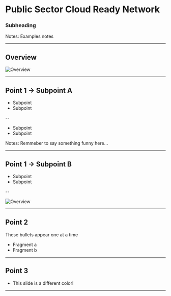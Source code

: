 # Public Sector Cloud Ready Network
### Subheading

Notes: Examples notes

---

## Overview

![Overview](overview.png)

---

## Point 1 -> Subpoint A

* Subpoint
* Subpoint

--

* Subpoint
* Subpoint


Notes: Remmeber to say something funny here...

---

## Point 1 -> Subpoint B

* Subpoint
* Subpoint

--

![Overview](overview.png)

---

## Point 2

These bullets appear one at a time

* Fragment a <!-- .element: class="fragment" data-fragment-index="1" -->
* Fragment b <!-- .element: class="fragment" data-fragment-index="2" -->

---

<!-- .slide: data-background="#81ceff" -->
## Point 3

* This slide is a different color!

------

